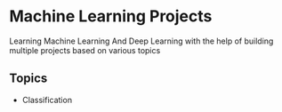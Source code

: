 
# Machine Learning Projects

Learning Machine Learning And Deep Learning with the help of building multiple projects based on various topics



## Topics

- Classification
   
   

